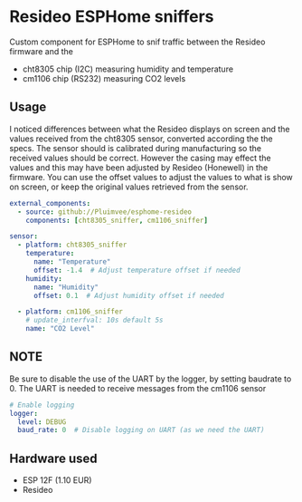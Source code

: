 Resideo ESPHome sniffers
=========================

Custom component for ESPHome to snif traffic between the Resideo firmware and the
- cht8305 chip (I2C) measuring humidity and temperature
- cm1106 chip (RS232) measuring CO2 levels

Usage
-----
I noticed differences between what the Resideo displays on screen and the values received from the cht8305 sensor, converted according the the specs. The sensor should is calibrated during manufacturing so the received values should be correct. However the casing may effect the values and this may have been adjusted by Resideo (Honewell) in the firmware. You can use the offset values to adjust the values to what is show on screen, or keep the original values retrieved from the sensor.

```yaml
external_components:
  - source: github://Pluimvee/esphome-resideo
    components: [cht8305_sniffer, cm1106_sniffer]

sensor:
  - platform: cht8305_sniffer
    temperature:
      name: "Temperature"
      offset: -1.4  # Adjust temperature offset if needed
    humidity:
      name: "Humidity"
      offset: 0.1  # Adjust humidity offset if needed

  - platform: cm1106_sniffer
    # update_interfval: 10s default 5s
    name: "CO2 Level"
```

NOTE
-----
Be sure to disable the use of the UART by the logger, by setting baudrate to 0. The UART is needed to receive messages from the cm1106 sensor

``` yaml
# Enable logging
logger:
  level: DEBUG  
  baud_rate: 0  # Disable logging on UART (as we need the UART)
```

Hardware used
--------
- ESP 12F (1.10 EUR)
- Resideo


